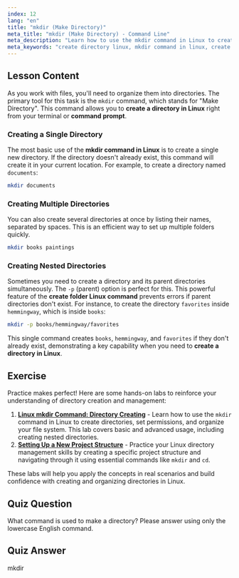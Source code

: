 ```yaml
---
index: 12
lang: "en"
title: "mkdir (Make Directory)"
meta_title: "mkdir (Make Directory) - Command Line"
meta_description: "Learn how to use the mkdir command in Linux to create a new directory. This guide covers the create folder Linux command, including how to create multiple directories and parent directories from the command prompt."
meta_keywords: "create directory linux, mkdir command in linux, create directory in linux, create directory command prompt, create folder linux command, mkdir, make directory, linux"
---
```


## Lesson Content

As you work with files, you'll need to organize them into directories. The primary tool for this task is the `mkdir` command, which stands for "Make Directory". This command allows you to **create a directory in Linux** right from your terminal or **command prompt**.

### Creating a Single Directory

The most basic use of the **mkdir command in Linux** is to create a single new directory. If the directory doesn't already exist, this command will create it in your current location. For example, to create a directory named `documents`:

```bash
mkdir documents
```

### Creating Multiple Directories

You can also create several directories at once by listing their names, separated by spaces. This is an efficient way to set up multiple folders quickly.

```bash
mkdir books paintings
```

### Creating Nested Directories

Sometimes you need to create a directory and its parent directories simultaneously. The `-p` (parent) option is perfect for this. This powerful feature of the **create folder Linux command** prevents errors if parent directories don't exist. For instance, to create the directory `favorites` inside `hemmingway`, which is inside `books`:

```bash
mkdir -p books/hemmingway/favorites
```

This single command creates `books`, `hemmingway`, and `favorites` if they don't already exist, demonstrating a key capability when you need to **create a directory in Linux**.

## Exercise

Practice makes perfect! Here are some hands-on labs to reinforce your understanding of directory creation and management:

1. **[Linux mkdir Command: Directory Creating](https://labex.io/labs/linux-linux-mkdir-command-directory-creating-209739)** - Learn how to use the `mkdir` command in Linux to create directories, set permissions, and organize your file system. This lab covers basic and advanced usage, including creating nested directories.
2. **[Setting Up a New Project Structure](https://labex.io/labs/linux-setting-up-a-new-project-structure-387859)** - Practice your Linux directory management skills by creating a specific project structure and navigating through it using essential commands like `mkdir` and `cd`.

These labs will help you apply the concepts in real scenarios and build confidence with creating and organizing directories in Linux.

## Quiz Question

What command is used to make a directory? Please answer using only the lowercase English command.

## Quiz Answer

mkdir
